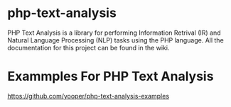 php-text-analysis
=============

PHP Text Analysis is a library for performing Information Retrival (IR) and Natural Language Processing (NLP) tasks using the PHP language. All the documentation for this project can be found in the wiki. 

Exammples For PHP Text Analysis
=============
https://github.com/yooper/php-text-analysis-examples

